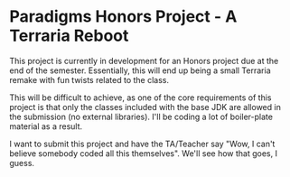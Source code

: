 # Paradigms Honors Project - A Terraria Reboot

This project is currently in development for an Honors project due at the end of the semester. Essentially, this will end up being a small Terraria remake with fun twists related to the class.

This will be difficult to achieve, as one of the core requirements of this project is that only the classes included with the base JDK are allowed in the submission (no external libraries). I'll be coding a lot of boiler-plate material as a result.

I want to submit this project and have the TA/Teacher say "Wow, I can't believe somebody coded all this themselves". We'll see how that goes, I guess.
